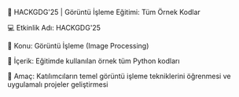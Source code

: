 🎯 HACKGDG'25 | Görüntü İşleme Eğitimi: Tüm Örnek Kodlar


💻 Etkinlik Adı: HACKGDG'25

🧠 Konu: Görüntü İşleme (Image Processing)

📁 İçerik: Eğitimde kullanılan örnek tüm Python kodları

🚀 Amaç: Katılımcıların temel görüntü işleme tekniklerini öğrenmesi ve uygulamalı projeler geliştirmesi

